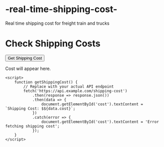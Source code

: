 # -real-time-shipping-cost-
Real time shipping cost for freight train and trucks
<!DOCTYPE html>
<html lang="en">
<head>
    <meta charset="UTF-8">
    <meta name="viewport" content="width=device-width, initial-scale=1.0">
    <title>Shipping Costs</title>
</head>
<body>
    <h1>Check Shipping Costs</h1>
    <button onclick="getShippingCost()">Get Shipping Cost</button>
    <p id="cost">Cost will appear here.</p>

    <script>
        function getShippingCost() {
            // Replace with your actual API endpoint
            fetch('https://api.example.com/shipping-cost')
                .then(response => response.json())
                .then(data => {
                    document.getElementById('cost').textContent = `Shipping Cost: $${data.cost}`;
                })
                .catch(error => {
                    document.getElementById('cost').textContent = 'Error fetching shipping cost';
                });
        }
    </script>
</body>
</html>
